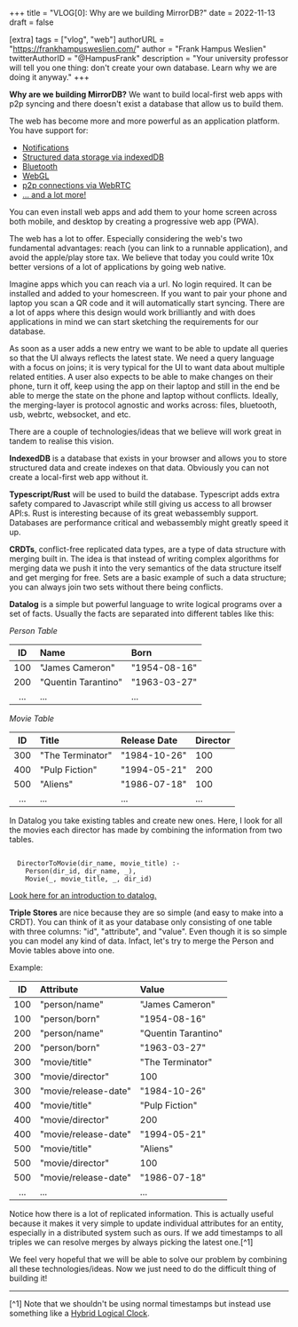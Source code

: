 +++
title = "VLOG[0]: Why are we building MirrorDB?"
date = 2022-11-13
draft = false

[extra]
tags = ["vlog", "web"]
authorURL = "https://frankhampusweslien.com/"
author = "Frank Hampus Weslien"
twitterAuthorID = "@HampusFrank"
description = "Your university professor will tell you one thing: don't create your own database. Learn why we are doing it anyway."
+++

**Why are we building MirrorDB?**
We want to build local-first web apps with p2p syncing and there doesn't exist a database that allow us to build
them.

The web has become more and more powerful as an application platform. You have support for:

- [Notifications](https://developer.mozilla.org/en-US/docs/Web/API/Notifications_API)
- [Structured data storage via indexedDB](https://developer.mozilla.org/en-US/docs/Web/API/IndexedDB_API)
- [Bluetooth](https://developer.mozilla.org/en-US/docs/Web/API/Bluetooth)
- [WebGL](https://developer.mozilla.org/en-US/docs/Web/API/WebGL_API)
- [p2p connections via WebRTC](https://developer.mozilla.org/en-US/docs/Web/API/WebRTC_API)
- [... and a lot more!](https://developer.mozilla.org/en-US/docs/Web/API)

You can even install web apps and add them to your home
screen across both mobile, and desktop by creating a progressive web app (PWA).

The web has a lot to offer. Especially considering the
web's two fundamental advantages: reach (you can link to a runnable application), and avoid the apple/play store tax.
We believe that today you could write 10x better versions of a lot of applications
by going web native.

Imagine apps which you can reach via a url. No login required.
It can be installed and added to your homescreen.
If you want to pair your phone and laptop you scan a QR code and it will automatically start syncing.
There are a lot of apps where this design would work brilliantly and with does applications in mind we can start sketching the requirements for our database.

As soon as a user adds a new entry we want to be able to update all queries
so that the UI always reflects the latest state.
We need a query language with a focus on joins; it is very typical for the UI to want data
about multiple related entities.
A user also expects to be able to make changes on their phone, turn it off, keep using the app on their laptop and still in the end be able to merge the state on the phone and laptop without conflicts.
Ideally, the merging-layer is protocol agnostic and works across: files, bluetooth, usb, webrtc, websocket, and etc.

There are a couple of technologies/ideas that we believe will work great in tandem to realise this vision.

**IndexedDB** is a database that exists in your browser and allows you to store structured data and create indexes on that data.
Obviously you can not create a local-first web app without it.

**Typescript/Rust** will be used to build the database. Typescript adds extra safety
compared to Javascript while still giving us access to all browser API:s. Rust
is interesting because of its great webassembly support. Databases are performance critical
and webassembly might greatly speed it up.

**CRDTs**, conflict-free replicated data types, are a type of data structure with
merging built in. The idea is that instead of writing complex algorithms for merging data we push it
into the very semantics of the data structure itself and get merging for free.
Sets are a basic example of such a data structure; you can always join two sets without there being conflicts.

**Datalog** is a simple but powerful language to write logical programs over a set of facts.
Usually the facts are separated into different tables like this:

_Person Table_

| ID  | Name                | Born         |
| :-: | :------------------ | :----------- |
| 100 | "James Cameron"     | "1954-08-16" |
| 200 | "Quentin Tarantino" | "1963-03-27" |
| ... | ...                 | ...          |

_Movie Table_

| ID  | Title            | Release Date | Director |
| :-: | :--------------- | :----------- | :------- |
| 300 | "The Terminator" | "1984-10-26" | 100      |
| 400 | "Pulp Fiction"   | "1994-05-21" | 200      |
| 500 | "Aliens"         | "1986-07-18" | 100      |
| ... | ...              | ...          | ...      |

In Datalog you take existing tables and create new ones. Here, I look for all the movies each director has made by combining the information from two tables.

```datalog

  DirectorToMovie(dir_name, movie_title) :-
    Person(dir_id, dir_name, _),
    Movie(_, movie_title, _, dir_id)

```

[Look here for an introduction to datalog.](https://x775.net/2019/03/18/Introduction-to-Datalog.html)

**Triple Stores** are nice because they are so simple (and easy to make into a CRDT). You can think of it as your
database only consisting of one table with three columns: "id", "attribute", and "value".
Even though it is so simple you can model any kind of data. Infact, let's try to merge the Person and Movie tables above into one.

Example:

| ID  | Attribute            | Value               |
| :-: | :------------------- | :------------------ |
| 100 | "person/name"        | "James Cameron"     |
| 100 | "person/born"        | "1954-08-16"        |
| 200 | "person/name"        | "Quentin Tarantino" |
| 200 | "person/born"        | "1963-03-27"        |
| 300 | "movie/title"        | "The Terminator"    |
| 300 | "movie/director"     | 100                 |
| 300 | "movie/release-date" | "1984-10-26"        |
| 400 | "movie/title"        | "Pulp Fiction"      |
| 400 | "movie/director"     | 200                 |
| 400 | "movie/release-date" | "1994-05-21"        |
| 500 | "movie/title"        | "Aliens"            |
| 500 | "movie/director"     | 100                 |
| 500 | "movie/release-date" | "1986-07-18"        |
| ... | ...                  | ...                 |

Notice how there is a lot of replicated information. This is actually useful because it makes it very simple
to update individual attributes for an entity, especially in a distributed system such as ours.
If we add timestamps to all triples we can resolve merges by always picking the latest one.[^1]

We feel very hopeful that we will be able to solve our problem by combining all these technologies/ideas.
Now we just need to do the difficult thing of building it!

---

[^1] Note that we shouldn't be using normal timestamps but instead use something like a [Hybrid Logical Clock](https://medium.com/geekculture/all-things-clock-time-and-order-in-distributed-systems-hybrid-logical-clock-in-depth-7c645eb03682).
